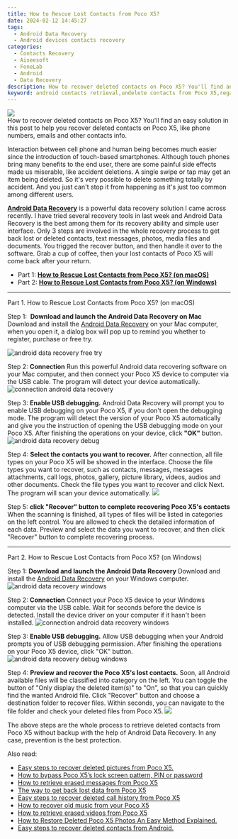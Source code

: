 ```yaml
---
title: How to Rescue Lost Contacts from Poco X5?
date: 2024-02-12 14:45:27
tags: 
  - Android Data Recovery
  - Android devices contacts recovery
categories: 
  - Contacts Recovery
  - Aiseesoft
  - FoneLab
  - Android
  - Data Recovery
description: How to recover deleted contacts on Poco X5? You'll find an easy solution in this post to help you recover deleted contacts on Poco X5, like phone numbers, emails and other contacts info.
keyword: android contacts retrieval,undelete contacts from Poco X5,regain missing contacts,recover lost contacts from Poco X5,retrieve wiped phone number Poco X5,Poco X5 contacts recovery,deletes contacts of Poco X5,Poco X5 issues with contacts deleted,how to recover deleted contacts in Poco X5,extract contacts from water damaged phone Poco X5,recover deleted contacts 2018 for Poco X5,how to restore your files from Poco X5
---
```


<img src="https://img0mobiles.techidaily.com/images/best-assets/devices/poco/poco-x5/3.jpg" class="atpl-imgstyle"  />

<div class="atpl-content atpl-for-fonelab-android recover-contacts">

<div class="atpl-post-description-part-1">
How to recover deleted contacts on Poco X5? You'll find an easy solution in this post to help you recover deleted contacts on Poco X5, like phone numbers, emails and other contacts info.
</div>




<div class="atpl-post-description-part-2">
<div class="tpl-content-sub-paragraph-normal">
  <p>
    Interaction between cell phone and human being becomes much easier since the introduction of touch-based smartphones. Although touch phones bring many benefits to the end user, there are some painful side effects made us miserable, like accident deletions. A single swipe or tap may get an item being deleted. So it's very possible to delete something totally by accident. And you just can't stop it from happening as it's just too common among different users.
  </p>
</div>
</div>

<div class="atpl-post-description-part-3">
<div class="tpl-content-sub-paragraph-content">
  <p>
    <a href="https://tools.techidaily.com/aiseesoft-android-data-recovery/" target="_blank" rel="noopener"><strong>Android Data Recovery</strong></a> is a powerful data recovery solution I came across recently. I have tried several recovery tools in last week and Android Data Recovery is the best among them for its recovery ability and simple user interface. Only 3 steps are involved in the whole recovery process to get back lost or deleted contacts, text messages, photos, media files and documents. You trigged the recover button, and then handle it over to the software. Grab a cup of coffee, then your lost contacts of Poco X5 will come back after your return.
  </p>
</div>
</div>


<ul>
  <li>Part 1: <strong><a href="#p1"> How to Rescue Lost Contacts from Poco X5?  (on macOS)</a></strong></li>
  <li>Part 2: <strong><a href="#p2"> How to Rescue Lost Contacts from Poco X5?  (on Windows)</a></strong></li>
</ul>




<!-- Part 1 -->
<a id="p1" name="p1" ></a><hr>

<div>
  <span class="atpl-step-part-style">Part 1. How to Rescue Lost Contacts from Poco X5? (on macOS)</span>
</div>  

<span class="atpl-stepstyle-a"><span>Step 1: </span></span> <strong>Download and launch the Android Data Recovery on Mac</strong>
Download and install the <a href="https://tools.techidaily.com/aiseesoft-android-data-recovery/" target="_blank" rel="noopener">Android Data Recovery</a> on your Mac computer, when you open it, a dialog box will pop up to remind you whether to register, purchase or free try.

<img src="https://tools.techidaily.com/images/apps/aiseesoft/android-data-recovery/mac-free-try.png" class="atpl-imgstyle" alt="android data recovery free try" />

<span class="atpl-stepstyle-a"><span>Step 2: </span></span> <strong>Connection</strong>
Run this powerful Android data recovering software on your Mac computer, and then connect your Poco X5 device to computer via the USB cable. The program will detect your device automatically.
<img src="https://tools.techidaily.com/images/apps/aiseesoft/android-data-recovery/mac-connection-interface.jpg" class="atpl-imgstyle" alt="connection android data recovery" />

<span class="atpl-stepstyle-a"><span>Step 3: </span></span> <strong>Enable USB debugging.</strong>
Android Data Recovery will prompt you to enable USB debugging on your Poco X5, if you don't open the debugging mode. The program will detect the version of your Poco X5 automatically and give you the instruction of opening the USB debugging mode on your Poco X5. After finishing the operations on your device, click <strong>"OK"</strong> button.
<img src="https://tools.techidaily.com/images/apps/aiseesoft/android-data-recovery/mac-android-usb-debug.jpg"  class="atpl-imgstyle" alt="android data recovery debug" />

<span class="atpl-stepstyle-a"><span>Step 4: </span></span> <strong>Select the contacts you want to recover.</strong>
After connection, all file types on your Poco X5 will be showed in the interface. Choose the file types you want to recover, such as contacts, messages, messages attachments, call logs, photos, gallery, picture library, videos, audios and other documents. Check the file types you want to recover and click Next. The program will scan your device automatically.
<img src="https://tools.techidaily.com/images/apps/aiseesoft/android-data-recovery/mac-choose-type-contacts.jpg" class="atpl-imgstyle"  />

<span class="atpl-stepstyle-a"><span>Step 5: </span></span> <strong>click "Recover" button to  complete recovering Poco X5's contacts</strong>
When the scanning is finished, all types of files will be listed in categories on the left control. You are allowed to check the detailed information of each data. Preview and select the data you want to recover, and then click "Recover" button to complete recovering process.


<a id="p2" name="p2"></a><hr>

<!-- Part 2 -->
<div>
  <span class="atpl-step-part-style">Part 2. How to Rescue Lost Contacts from Poco X5? (on Windows)</span>
</div>

<span class="atpl-stepstyle-a"><span>Step 1: </span></span> <strong>Download and launch the Android Data Recovery</strong>
Download and install the <a href="https://tools.techidaily.com/aiseesoft-android-data-recovery/" target="_blank" rel="noopener">Android Data Recovery</a> on your Windows computer.
<img src="https://tools.techidaily.com/images/apps/aiseesoft/android-data-recovery/win-start-interface.png"  class="atpl-imgstyle" alt="android data recovery windows" />

<span class="atpl-stepstyle-a"><span>Step 2: </span></span> <strong>Connection</strong>
Connect your Poco X5 device to your Windows computer via the USB cable. Wait for seconds before the device is detected. Install the device driver on your computer if it hasn't been installed.
<img src="https://tools.techidaily.com/images/apps/aiseesoft/android-data-recovery/win-connection-interface.png" class="atpl-imgstyle" alt="connection android data recovery windows" />

<span class="atpl-stepstyle-a"><span>Step 3: </span></span> <strong>Enable USB debugging.</strong>
Allow USB debugging when your Android prompts you of USB debugging permission. After finishing the operations on your Poco X5 device, click "OK" button.
<img src="https://tools.techidaily.com/images/apps/aiseesoft/android-data-recovery/win-android-usb-debug.png" class="atpl-imgstyle" alt="android data recovery debug windows" />

<span class="atpl-stepstyle-a"><span>Step 4: </span></span> <strong>Preview and recover the Poco X5's lost contacts.</strong>
Soon, all Android available files will be classified into category on the left. You can toggle the button of "Only display the deleted item(s)" to "On", so that you can quickly find the wanted Android file. Click "Recover" button and choose a destination folder to recover files. Within seconds, you can navigate to the file folder and check your deleted files from Poco X5.
<img src="https://tools.techidaily.com/images/apps/aiseesoft/android-data-recovery/win-recover-contacts.jpg" class="atpl-imgstyle"  />

<div class="atpl-post-description-part-4">
<div class="tpl-content-sub-paragraph-normal">
    <p>
        The above steps are the whole process to retrieve deleted contacts from Poco X5 without backup with the help of Android Data Recovery. In any case, prevention is the best protection.
    </p>
</div>
</div>

<ins class="adsbygoogle"
     style="display:block"
     data-ad-client="ca-pub-7571918770474297"
     data-ad-slot="8358498916"
     data-ad-format="auto"
     data-full-width-responsive="true"></ins>

<span class="atpl-alsoreadstyle">Also read:</span>
<div><ul>
<li><a href="/easy-steps-to-recover-deleted-pictures-from-poco-x5-by-fonelab-android-recover-pictures/" target="_blank" rel="noopener"><u>Easy steps to recover deleted pictures from Poco X5.</u></a></li>
<li><a href="/how-to-bypass-poco-x5-s-lock-screen-pattern-pin-or-password-by-drfone-android-unlock-android-unlock/" target="_blank" rel="noopener"><u>How to bypass Poco X5’s lock screen pattern, PIN or password</u></a></li>
<li><a href="/how-to-retrieve-erased-messages-from-poco-x5-by-fonelab-android-recover-messages/" target="_blank" rel="noopener"><u>How to retrieve erased messages from Poco X5</u></a></li>
<li><a href="/the-way-to-get-back-lost-data-from-poco-x5-by-fonelab-android-recover-data/" target="_blank" rel="noopener"><u>The way to get back lost data from Poco X5</u></a></li>
<li><a href="/easy-steps-to-recover-deleted-call-history-from-poco-x5-by-fonelab-android-recover-call-logs/" target="_blank" rel="noopener"><u>Easy steps to recover deleted call history from Poco X5</u></a></li>
<li><a href="/how-to-recover-old-music-from-your-poco-x5-by-fonelab-android-recover-music/" target="_blank" rel="noopener"><u>How to recover old music from your Poco X5</u></a></li>
<li><a href="/how-to-retrieve-erased-videos-from-poco-x5-by-fonelab-android-recover-video/" target="_blank" rel="noopener"><u>How to retrieve erased videos from Poco X5</u></a></li>
<li><a href="/how-to-restore-deleted-poco-x5-photos-an-easy-method-explained-by-fonelab-android-recover-photos/" target="_blank" rel="noopener"><u>How to Restore Deleted Poco X5 Photos  An Easy Method Explained.</u></a></li>
<li><a href="/easy-steps-to-recover-deleted-contacts-from-android-by-fonelab-android-recover-contacts/" target="_blank" rel="noopener"><u>Easy steps to recover deleted contacts from Android.</u></a></li>
</ul></div>

</div>
